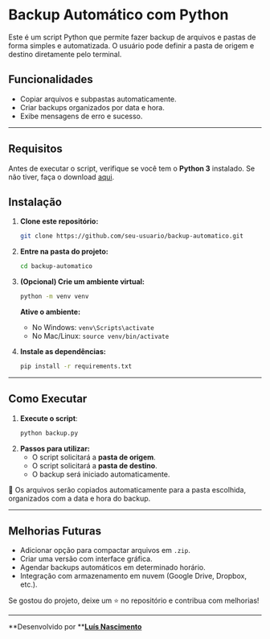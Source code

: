 # Backup Automático com Python

Este é um script Python que permite fazer backup de arquivos e pastas de forma simples e automatizada. O usuário pode definir a pasta de origem e destino diretamente pelo terminal.

##  Funcionalidades

- Copiar arquivos e subpastas automaticamente.
- Criar backups organizados por data e hora.
- Exibe mensagens de erro e sucesso.

---

##  Requisitos

Antes de executar o script, verifique se você tem o **Python 3** instalado. Se não tiver, faça o download [aqui](https://www.python.org/downloads/).

##  Instalação

1. **Clone este repositório:**

   ```bash
   git clone https://github.com/seu-usuario/backup-automatico.git
   ```

2. **Entre na pasta do projeto:**

   ```bash
   cd backup-automatico
   ```

3. **(Opcional) Crie um ambiente virtual:**

   ```bash
   python -m venv venv
   ```

   **Ative o ambiente:**

   - No Windows: `venv\Scripts\activate`
   - No Mac/Linux: `source venv/bin/activate`

4. **Instale as dependências:**

   ```bash
   pip install -r requirements.txt
   ```

---

##  Como Executar

1. **Execute o script**:
   ```bash
   python backup.py
   ```
2. **Passos para utilizar:**
   - O script solicitará a **pasta de origem**.
   - O script solicitará a **pasta de destino**.
   - O backup será iniciado automaticamente.

📡 Os arquivos serão copiados automaticamente para a pasta escolhida, organizados com a data e hora do backup.

---

##  Melhorias Futuras

- Adicionar opção para compactar arquivos em `.zip`.
- Criar uma versão com interface gráfica.
- Agendar backups automáticos em determinado horário.
- Integração com armazenamento em nuvem (Google Drive, Dropbox, etc.).

Se gostou do projeto, deixe um ⭐ no repositório e contribua com melhorias!

---

 **Desenvolvido por **[**Luís Nascimento**](https://github.com/NascimentoLuis)


